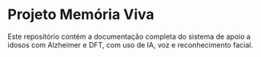 # Projeto Memória Viva

Este repositório contém a documentação completa do sistema de apoio a idosos com Alzheimer e DFT, com uso de IA, voz e reconhecimento facial.
